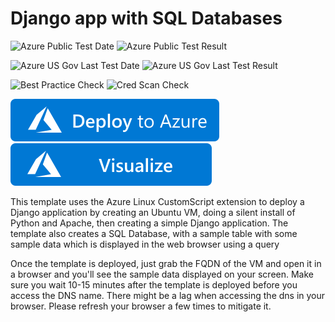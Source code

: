 # Django app with SQL Databases

![Azure Public Test Date](https://azurequickstartsservice.blob.core.windows.net/badges/sqldb-django-on-ubuntu/PublicLastTestDate.svg)
![Azure Public Test Result](https://azurequickstartsservice.blob.core.windows.net/badges/sqldb-django-on-ubuntu/PublicDeployment.svg)

![Azure US Gov Last Test Date](https://azurequickstartsservice.blob.core.windows.net/badges/sqldb-django-on-ubuntu/FairfaxLastTestDate.svg)
![Azure US Gov Last Test Result](https://azurequickstartsservice.blob.core.windows.net/badges/sqldb-django-on-ubuntu/FairfaxDeployment.svg)

![Best Practice Check](https://azurequickstartsservice.blob.core.windows.net/badges/sqldb-django-on-ubuntu/BestPracticeResult.svg)
![Cred Scan Check](https://azurequickstartsservice.blob.core.windows.net/badges/sqldb-django-on-ubuntu/CredScanResult.svg)

[![Deploy To Azure](https://raw.githubusercontent.com/Azure/azure-quickstart-templates/master/1-CONTRIBUTION-GUIDE/images/deploytoazure.svg?sanitize=true)]("https://portal.azure.com/#create/Microsoft.Template/uri/https%3A%2F%2Fraw.githubusercontent.com%2FAzure%2Fazure-quickstart-templates%2Fmaster%2Fsqldb-django-on-ubuntu%2Fazuredeploy.json")  [![Visualize](https://raw.githubusercontent.com/Azure/azure-quickstart-templates/master/1-CONTRIBUTION-GUIDE/images/visualizebutton.svg?sanitize=true)]("http://armviz.io/#/?load=https%3A%2F%2Fraw.githubusercontent.com%2FAzure%2Fazure-quickstart-templates%2Fmaster%2Fsqldb-django-on-ubuntu%2Fazuredeploy.json")

This template uses the Azure Linux CustomScript extension to deploy a Django application by creating an Ubuntu VM, doing a silent install of Python and Apache, then creating a simple Django application. The template also creates a SQL Database, with a sample table with some sample data which is displayed in the web browser using a query

Once the template is deployed, just grab the FQDN of the VM and open it in a browser and you'll see the sample data displayed on your screen. Make sure you wait 10-15 minutes after the template is deployed before you access the DNS name. There might be a lag when accessing the dns in your browser. Please refresh your browser a few times to mitigate it.


